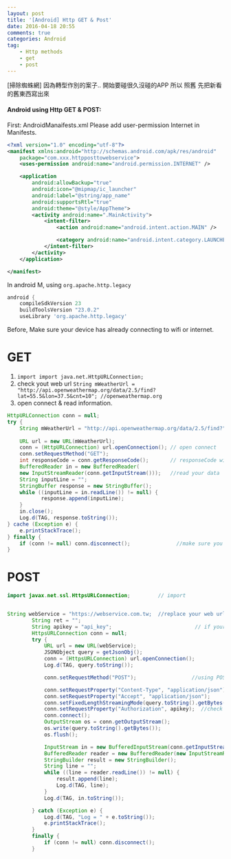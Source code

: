 ```yaml
---
layout: post
title: '[Android] Http GET & Post'
date: 2016-04-18 20:55
comments: true
categories: Android
tag:
	- Http methods
	- get
	- post
---
```

[掃除蜘蛛網]
因為轉型作別的案子..  開始要碰很久沒碰的APP
所以  照舊  先把新看的舊東西寫出來
#### Android using Http GET & POST:

First: AndroidManaifests.xml
Please add user-permission Internet in Manifests.


```xml AndroidManaifests.xml
<?xml version="1.0" encoding="utf-8"?>
<manifest xmlns:android="http://schemas.android.com/apk/res/android"
    package="com.xxx.httpposttowebservice">
    <uses-permission android:name="android.permission.INTERNET" />

    <application
        android:allowBackup="true"
        android:icon="@mipmap/ic_launcher"
        android:label="@string/app_name"
        android:supportsRtl="true"
        android:theme="@style/AppTheme">
        <activity android:name=".MainActivity">
            <intent-filter>
                <action android:name="android.intent.action.MAIN" />

                <category android:name="android.intent.category.LAUNCHER" />
            </intent-filter>
        </activity>
    </application>

</manifest>
```

In android M, using `org.apache.http.legacy`
```gradle build.gradle
android {
    compileSdkVersion 23
    buildToolsVersion "23.0.2"
    useLibrary 'org.apache.http.legacy'


```
Before, Make sure your device has already connecting to wifi or internet.
# GET
1. `import import java.net.HttpURLConnection;`
2.  check yout web url `String mWeatherUrl = "http://api.openweathermap.org/data/2.5/find?lat=55.5&lon=37.5&cnt=10"; //openweathermap.org`
3. open connect & read information. 

```java MainActivity.java
HttpURLConnection conn = null;
try {
    String mWeatherUrl = "http://api.openweathermap.org/data/2.5/find?";//"lat=55.5&lon=37.5&cnt=10" openweathermap.org
    
    URL url = new URL(mWeatherUrl);
    conn = (HttpURLConnection) url.openConnection(); // open connect
    conn.setRequestMethod("GET");										 // using GET method
    int responseCode = conn.getResponseCode();       // responseCode will return what eror.
    BufferedReader in = new BufferedReader(
    new InputStreamReader(conn.getInputStream()));   //read your data
    String inputLine = "";
    StringBuffer response = new StringBuffer();
    while ((inputLine = in.readLine()) != null) {
           response.append(inputLine);
    }
    in.close();
    Log.d(TAG, response.toString());
} cache (Exception e) {
    e.printStackTrace();
} finally {
    if (conn != null) conn.disconnect();               //make sure you disconnnect
}

```

# POST
```java MainActivity.java
import javax.net.ssl.HttpsURLConnection;         // import 


String webService = "https://webservice.com.tw;  //replace your web url
        String ret = "";
        String apikey = "api_key";							 // if your service need api, replace it.
        HttpsURLConnection conn = null;
        try {
            URL url = new URL(webService);
            JSONObject query = getJsonObj();
            conn = (HttpsURLConnection) url.openConnection();
            Log.d(TAG, query.toString());

            conn.setRequestMethod("POST");					//using POST

            conn.setRequestProperty("Content-Type", "application/json");	//check with your service
            conn.setRequestProperty("Accept", "application/json");      //check with your service
            conn.setFixedLengthStreamingMode(query.toString().getBytes().length);
            conn.setRequestProperty("Authorization", apikey);  //check with your service
            conn.connect();
            OutputStream os = conn.getOutputStream();
            os.write(query.toString().getBytes());
            os.flush();

            InputStream in = new BufferedInputStream(conn.getInputStream());		//get information
            BufferedReader reader = new BufferedReader(new InputStreamReader(in));
            StringBuilder result = new StringBuilder();
            String line = "";
            while ((line = reader.readLine()) != null) {
                result.append(line);
                Log.d(TAG, line);
            }
            Log.d(TAG, in.toString());

        } catch (Exception e) {
            Log.d(TAG, "Log = " + e.toString());
            e.printStackTrace();
        }
        finally {
            if (conn != null) conn.disconnect();
        }
```





